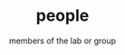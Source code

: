 ---
layout: people
title: people
permalink: /people/
subtitle: members of the lab or group
nav: true
nav_order: 2

profile1:
  align: right
  image: israel.png
  image_circular: false # crops the image to make it circular
  blabla: Israël Tankam C. joined our team in January 2023, specializing in improving potato resistance to cyst nematodes. He is interested in developing, through mathematical models, sustainable strategies for managing the nematodes by combining plant resistance with crop rotation and biocontrol methods. <br><br>With a background in Applied Mathematics, Israël specializes in dynamical systems, mathematical modelling, optimization, and their practical applications in plant epidemiology and crop protection. He received the Ovide Arino Outbreak Award (OAOA) in 2021 for his PhD on sustainable management of banana soil-borne pests. His thesis, "Modelling, analysis, and control of plantain plant-parasitic nematodes," introduces advanced methods for managing soilborne pests through fallows, revealing novel population dynamics and global optimization algorithms. <br><br>During his previous postdoc, Israël modelled the epidemiology of transboundary cassava diseases in Central and West Africa, working with the Epidemiology and Modelling Group at the University of Cambridge and the Central and West Africa Virus Epidemiology for Food Security (WAVE). <br><br>In his free time, Israël enjoys painting, playing music, working out, cooking and reading manga.

profile2:
  align: left
  image: yves.jpg
  image_circular: false # crops the image to make it circular
  blabla: Yves Fotso F. joined our team in December 2023 to work on modelling the dynamics of potato cyst nematodes in order to optimise the use of trap plants, under the supervision of Frédéric Hamelin and François Castella (IRMAR and MinGus-INRIA team, Rennes). He is interested in exploring various biological control strategies against potato cyst nematodes and their combination. In particular, the use of trap plants and the introduction of artificial root exudates to stimulate the hatching of nematode suicides during intercropping.<br><br>Yves completed his Phd at University of Dschang in Cameroon in 2022. In his dissertation, titled « Modelling, analysis and control of coffee berry borer », he developed and analysed dynamic models describing the interactions between coffee plants and coffee berry borers in order to better understand, predict and control the damage dynamics using cost effective and environmentally friendly control strategies. Passionate about teaching, he worked at the University of Dschang as assistant professor from 2022 to 2023. <br><br>Yves specialises in dynamic systems, mathematical modelling, optimal control, optimisation and their applications in crop protection, epidemiology of plant pests and diseases, design of cost-effective and environmentally-friendly control strategies.
--- 